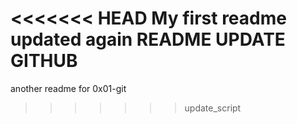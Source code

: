 <<<<<<< HEAD
My first readme updated again
README UPDATE GITHUB
=======
another readme for 0x01-git
>>>>>>> update_script
